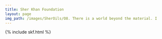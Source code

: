 ```yaml
---
title: Sher Khan Foundation
layout: page
img_path: /images/SherOils/O8. There is a world beyond the material. I will meet you there (24 x 24 in) 6 Jul 2020 - Lahore.jpg
---
```


{% include skf.html %}





